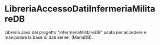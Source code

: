 # LibreriaAccessoDatiInfermeriaMilitareDB
Libreria Java del progetto "infermeriaMilitareDB" usata per accedere e manipolare la base di dati server (MariaDB).
